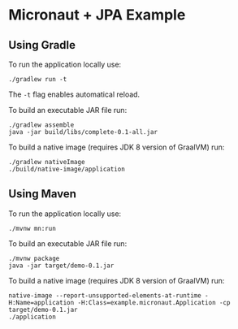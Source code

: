# Micronaut + JPA Example

## Using Gradle

To run the application locally use:

```
./gradlew run -t
```

The `-t` flag enables automatical reload.

To build an executable JAR file run:

```
./gradlew assemble
java -jar build/libs/complete-0.1-all.jar
```

To build a native image (requires JDK 8 version of GraalVM) run:

```
./gradlew nativeImage
./build/native-image/application
```

## Using Maven

To run the application locally use:

```
./mvnw mn:run
```

To build an executable JAR file run:

```
./mvnw package
java -jar target/demo-0.1.jar
```

To build a native image (requires JDK 8 version of GraalVM) run:

```
native-image --report-unsupported-elements-at-runtime -H:Name=application -H:Class=example.micronaut.Application -cp target/demo-0.1.jar
./application
```